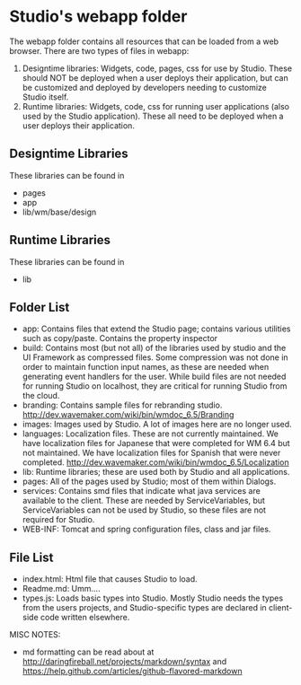 Studio's webapp folder
======================

The webapp folder contains all resources that can be loaded from a web browser.  There are two types of files in webapp:
1. Designtime libraries: Widgets, code, pages, css for use by Studio.
   	   These should NOT be deployed when a user deploys their application,
	   but can be customized and deployed by developers needing to customize
	   Studio itself.
2. Runtime libraries: Widgets, code, css for running user applications
   	   (also used by the Studio application).  These all need to be deployed
	   when a user deploys their application.

Designtime Libraries
--------------------
These libraries can be found in
* pages
* app
* lib/wm/base/design

Runtime Libraries
--------------------
These libraries can be found in
* lib

Folder List
---------
* app: Contains files that extend the Studio page; contains various utilities such as copy/paste.  Contains the property inspector
* build: Contains most (but not all) of the libraries used by studio and the UI Framework as compressed files.  Some compression was not done in order to maintain function input names, as these are needed when generating event handlers for  the user.  While build files are not needed for running Studio on localhost, they are critical for running Studio from the cloud.
* branding: Contains sample files for rebranding studio. http://dev.wavemaker.com/wiki/bin/wmdoc_6.5/Branding
* images: Images used by Studio.  A lot of images here are no longer used.
* languages: Localization files.  These are not currently maintained.  We have localization files for Japanese that were completed for WM 6.4 but not maintained.  We have localization files for Spanish that were never completed. http://dev.wavemaker.com/wiki/bin/wmdoc_6.5/Localization
* lib: Runtime libraries; these are used both by Studio and all applications.
* pages: All of the pages used by Studio; most of them within Dialogs.
* services: Contains smd files that indicate what java services are available to the client.  These are needed by ServiceVariables, but ServiceVariables can not be used by Studio, so these files are not required for Studio.
* WEB-INF: Tomcat and spring configuration files, class and jar files.

File List
---------
* index.html: Html file that causes Studio to load.
* Readme.md: Umm....
* types.js: Loads basic types into Studio.  Mostly Studio needs the types from the users projects, and Studio-specific types are declared in client-side code written elsewhere.
				   
MISC NOTES:
* md formatting can be read about at http://daringfireball.net/projects/markdown/syntax and https://help.github.com/articles/github-flavored-markdown
